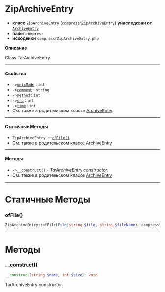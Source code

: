 # ZipArchiveEntry

- **класс** `ZipArchiveEntry` (`compress\ZipArchiveEntry`) **унаследован от** [`ArchiveEntry`](https://github.com/jphp-compiler/jphp/blob/master/exts/jphp-compress-ext/api-docs/classes/compress/ArchiveEntry.ru.md)
- **пакет** `compress`
- **исходники** `compress/ZipArchiveEntry.php`

**Описание**

Class TarArchiveEntry

---

#### Свойства

- `->`[`unixMode`](#prop-unixmode) : `int`
- `->`[`comment`](#prop-comment) : `string`
- `->`[`method`](#prop-method) : `int`
- `->`[`crc`](#prop-crc) : `int`
- `->`[`time`](#prop-time) : `int`
- *См. также в родительском классе* [ArchiveEntry](https://github.com/jphp-compiler/jphp/blob/master/exts/jphp-compress-ext/api-docs/classes/compress/ArchiveEntry.ru.md).

---

#### Статичные Методы

- `ZipArchiveEntry ::`[`ofFile()`](#method-offile)
- См. также в родительском классе [ArchiveEntry](https://github.com/jphp-compiler/jphp/blob/master/exts/jphp-compress-ext/api-docs/classes/compress/ArchiveEntry.ru.md)

---

#### Методы

- `->`[`__construct()`](#method-__construct) - _TarArchiveEntry constructor._
- См. также в родительском классе [ArchiveEntry](https://github.com/jphp-compiler/jphp/blob/master/exts/jphp-compress-ext/api-docs/classes/compress/ArchiveEntry.ru.md)

---
# Статичные Методы

<a name="method-offile"></a>

### ofFile()
```php
ZipArchiveEntry::ofFile(File|string $file, string $fileName): compress\ZipArchiveEntry
```

---
# Методы

<a name="method-__construct"></a>

### __construct()
```php
__construct(string $name, int $size): void
```
TarArchiveEntry constructor.